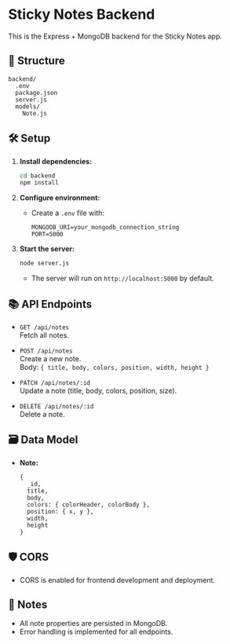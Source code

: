 # Sticky Notes Backend

This is the Express + MongoDB backend for the Sticky Notes app.

## 📁 Structure

```
backend/
  .env
  package.json
  server.js
  models/
    Note.js
```

## 🛠️ Setup

1. **Install dependencies:**

   ```bash
   cd backend
   npm install
   ```

2. **Configure environment:**

   - Create a `.env` file with:
     ```
     MONGODB_URI=your_mongodb_connection_string
     PORT=5000
     ```

3. **Start the server:**
   ```bash
   node server.js
   ```
   - The server will run on `http://localhost:5000` by default.

## 📚 API Endpoints

- `GET /api/notes`  
  Fetch all notes.

- `POST /api/notes`  
  Create a new note.  
  Body: `{ title, body, colors, position, width, height }`

- `PATCH /api/notes/:id`  
  Update a note (title, body, colors, position, size).

- `DELETE /api/notes/:id`  
  Delete a note.

## 🗃️ Data Model

- **Note:**
  ```
  {
    _id,
    title,
    body,
    colors: { colorHeader, colorBody },
    position: { x, y },
    width,
    height
  }
  ```

## 🛡️ CORS

- CORS is enabled for frontend development and deployment.

## 📝 Notes

- All note properties are persisted in MongoDB.
- Error handling is implemented for all endpoints.
